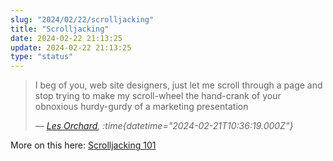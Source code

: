```yaml
---
slug: "2024/02/22/scrolljacking"
title: "Scrolljacking"
date: 2024-02-22 21:13:25
update: 2024-02-22 21:13:25
type: "status"
---
```


> I beg of you, web site designers, just let me scroll through a page and stop trying to make my scroll-wheel the hand-crank of your obnoxious hurdy-gurdy of a marketing presentation
>
> <cite>&mdash; [Les Orchard](https://hackers.town/@lmorchard/111970561546029173), :time{datetime="2024-02-21T10:36:19.000Z"}</cite>

More on this here: [Scrolljacking 101](https://www.nngroup.com/articles/scrolljacking-101/)
